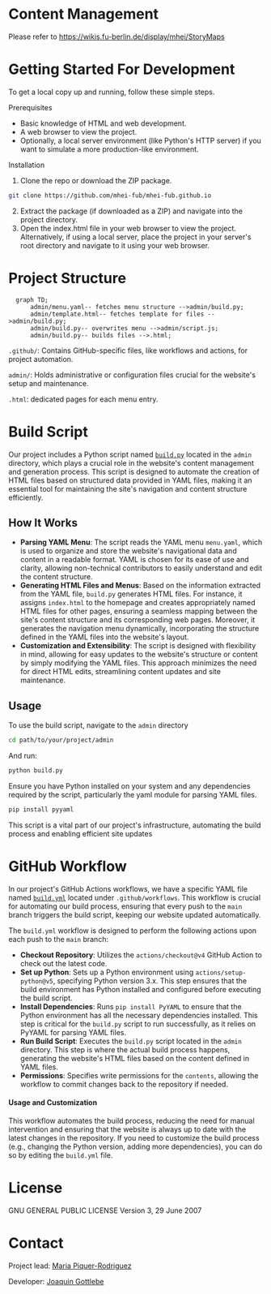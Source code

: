 # Content Management

Please refer to https://wikis.fu-berlin.de/display/mhei/StoryMaps

# Getting Started For Development

To get a local copy up and running, follow these simple steps.

Prerequisites

- Basic knowledge of HTML and web development.
- A web browser to view the project.
- Optionally, a local server environment (like Python's HTTP server) if you want to simulate a more production-like environment.

Installation

1. Clone the repo or download the ZIP package.

```sh
git clone https://github.com/mhei-fub/mhei-fub.github.io
```

2. Extract the package (if downloaded as a ZIP) and navigate into the project directory.
3. Open the index.html file in your web browser to view the project. Alternatively, if using a local server, place the project in your server's root directory and navigate to it using your web browser.

# Project Structure

```mermaid
  graph TD;
      admin/menu.yaml-- fetches menu structure -->admin/build.py;
      admin/template.html-- fetches template for files -->admin/build.py;
      admin/build.py-- overwrites menu -->admin/script.js;
      admin/build.py-- builds files -->.html;
```

`.github/`: Contains GitHub-specific files, like workflows and actions, for project automation.

`admin/`: Holds administrative or configuration files crucial for the website's setup and maintenance.

`.html`: dedicated pages for each menu entry.

# Build Script

Our project includes a Python script named [`build.py`](https://github.com/mhei-fub/mhei-fub.github.io/blob/main/admin/build.py) located in the `admin` directory, which plays a crucial role in the website's content management and generation process. This script is designed to automate the creation of HTML files based on structured data provided in YAML files, making it an essential tool for maintaining the site's navigation and content structure efficiently.

## How It Works

- **Parsing YAML Menu**: The script reads the YAML menu `menu.yaml`, which is used to organize and store the website's navigational data and content in a readable format. YAML is chosen for its ease of use and clarity, allowing non-technical contributors to easily understand and edit the content structure.
- **Generating HTML Files and Menus**: Based on the information extracted from the YAML file, `build.py` generates HTML files. For instance, it assigns `index.html` to the homepage and creates appropriately named HTML files for other pages, ensuring a seamless mapping between the site's content structure and its corresponding web pages. Moreover, it generates the navigation menu dynamically, incorporating the structure defined in the YAML files into the website's layout.
- **Customization and Extensibility**: The script is designed with flexibility in mind, allowing for easy updates to the website's structure or content by simply modifying the YAML files. This approach minimizes the need for direct HTML edits, streamlining content updates and site maintenance.

## Usage

To use the build script, navigate to the `admin` directory 

```sh
cd path/to/your/project/admin
```

And run:

```sh
python build.py
```

Ensure you have Python installed on your system and any dependencies required by the script, particularly the yaml module for parsing YAML files. 

```sh
pip install pyyaml
```

This script is a vital part of our project's infrastructure, automating the build process and enabling efficient site updates

# GitHub Workflow

In our project's GitHub Actions workflows, we have a specific YAML file named [`build.yml`](https://github.com/mhei-fub/mhei-fub.github.io/blob/main/.github/workflows/build.yml) located under `.github/workflows`. This workflow is crucial for automating our build process, ensuring that every push to the `main` branch triggers the build script, keeping our website updated automatically.

The `build.yml` workflow is designed to perform the following actions upon each push to the `main` branch:

- **Checkout Repository**: Utilizes the `actions/checkout@v4` GitHub Action to check out the latest code.
- **Set up Python**: Sets up a Python environment using `actions/setup-python@v5`, specifying Python version 3.x. This step ensures that the build environment has Python installed and configured before executing the build script.
- **Install Dependencies**: Runs `pip install PyYAML` to ensure that the Python environment has all the necessary dependencies installed. This step is critical for the `build.py` script to run successfully, as it relies on PyYAML for parsing YAML files.
- **Run Build Script**: Executes the `build.py` script located in the `admin` directory. This step is where the actual build process happens, generating the website's HTML files based on the content defined in YAML files.
- **Permissions**: Specifies write permissions for the `contents`, allowing the workflow to commit changes back to the repository if needed.

#### Usage and Customization

This workflow automates the build process, reducing the need for manual intervention and ensuring that the website is always up to date with the latest changes in the repository. If you need to customize the build process (e.g., changing the Python version, adding more dependencies), you can do so by editing the `build.yml` file.

# License

GNU GENERAL PUBLIC LICENSE Version 3, 29 June 2007

# Contact
Project lead: [Maria Piquer-Rodriguez ](https://www.geo.fu-berlin.de/en/geog/fachrichtungen/menschumwelt/Modelling-Human-Environmental-Interactions/Staff/mpiquerrodriguez/index.html)

Developer: [Joaquin Gottlebe](https://github.com/Huaqo)
